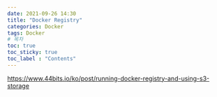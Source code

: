 ```yaml
---
date: 2021-09-26 14:30
title: "Docker Registry"
categories: Docker
tags: Docker
# 목차
toc: true  
toc_sticky: true 
toc_label : "Contents"
---
```


<https://www.44bits.io/ko/post/running-docker-registry-and-using-s3-storage>



